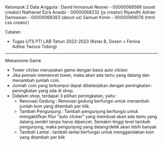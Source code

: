 Kelompok 2
Data Anggota :
David Immanuel Resner - 00000068568 (asset creator)
Nathaniel Ezra Anasbi - 00000068232 (js creator)
Riyandhi Adrian Darmawan - 00000068383 (about us)
Samuel Kimin - 00000068078 (html css creator)

Catatan
- Tugas UTS PTI LAB Tahun 2022-2023 (Kelas B, Dosen = Fenina Adline Twince Tobing)
---------------------------------------------------------------------------------------------------------------------------------------------------

Mekanisme Game

- Tower clicker merupakan game dengan basis auto clicker.
- Jika pemain memencet tower, maka akan ada tamu yang datang dan menambah jumlah coin.
- Jumlah coin yang terkumpul dapat dibelanjakan dengan peningkatan-peningkatan yang ada di shop.
- Didalam shop, terdapat 3 pilihan peningkatan, yaitu :
	- Renovasi Gedung :
	Renovasi gedung berfungsi untuk menambah jumlah koin yang ditambah per klik.
	- Tambah Pengunjung :
	Tambah pengunjung berfungsi untuk mengaktifkan fitur "auto clicker" yang membuat akan ada tamu yang datang sendiri tanpa harus dipencet. Semakin tinggi level tambah pengunjung, maka pengunjung yang datang/detik akan lebih banyak
 	- Tambah Lantai :
	tambah lantai berfungsi untuk menggandakan koin yang ditambah per klik